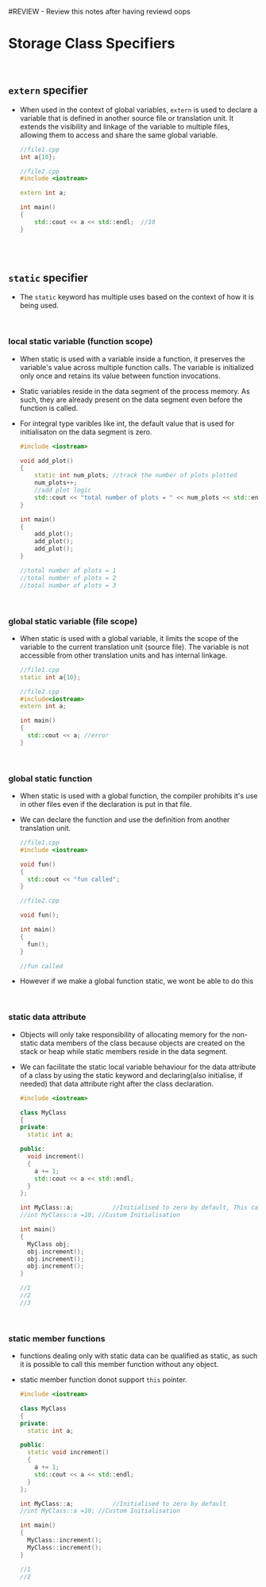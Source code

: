 #REVIEW - Review this notes after having reviewd oops

# Storage Class Specifiers

<br>

## `extern` specifier

- When used in the context of global variables, `extern` is used to declare a variable that is defined in another source file or translation unit. It extends the visibility and linkage of the variable to multiple files, allowing them to access and share the same global variable.

  ```cpp
  //file1.cpp
  int a{10};
  ```

  ```cpp
  //file2.cpp
  #include <iostream>

  extern int a;

  int main()
  {
      std::cout << a << std::endl;  //10
  }
  ```

<br>
<br>

## `static` specifier

- The `static` keyword has multiple uses based on the context of how it is being used.

<br>

### local static variable (function scope)

- When static is used with a variable inside a function, it preserves the variable's value across multiple function calls. The variable is initialized only once and retains its value between function invocations.

* Static variables reside in the data segment of the process memory. As such, they are already present on the data segment even before the function is called.
* For integral type varibles like int, the default value that is used for initialisaton on the data segment is zero.

  ```cpp
  #include <iostream>

  void add_plot()
  {
      static int num_plots; //track the number of plots plotted
      num_plots++;
      //add plot logic
      std::cout << "total number of plots = " << num_plots << std::endl;
  }

  int main()
  {
      add_plot();
      add_plot();
      add_plot();
  }

  //total number of plots = 1
  //total number of plots = 2
  //total number of plots = 3
  ```

<br>

### global static variable (file scope)

- When static is used with a global variable, it limits the scope of the variable to the current translation unit (source file). The variable is not accessible from other translation units and has internal linkage.

  ```cpp
  //file1.cpp
  static int a{10};
  ```

  ```cpp
  //file2.cpp
  #include<iostream>
  extern int a;

  int main()
  {
    std::cout << a; //error
  }
  ```

<br>

### global static function

- When static is used with a global function, the compiler prohibits it's use in other files even if the declaration is put in that file.

* We can declare the function and use the definition from another translation unit.

  ```cpp
  //file1.cpp
  #include <iostream>

  void fun()
  {
    std::cout << "fun called";
  }
  ```

  ```cpp
  //file2.cpp

  void fun();

  int main()
  {
    fun();
  }

  //fun called
  ```

* However if we make a global function static, we wont be able to do this

<br>

### static data attribute

- Objects will only take responsibility of allocating memory for the non-static data members of the class because objects are created on the stack or heap while static members reside in the data segment.
- We can facilitate the static local variable behaviour for the data attribute of a class by using the static keyword and declaring(also initialise, if needed) that data attribute right after the class declaration.

  ```cpp
  #include <iostream>

  class MyClass
  {
  private:
    static int a;

  public:
    void increment()
    {
      a += 1;
      std::cout << a << std::endl;
    }
  };

  int MyClass::a;			//Initialised to zero by default, This can be done in the source file (in case of h and cpp files)
  //int MyClass::a =10;	//Custom Initialisation

  int main()
  {
    MyClass obj;
    obj.increment();
    obj.increment();
    obj.increment();
  }

  //1
  //2
  //3
  ```

<br>

### static member functions

- functions dealing only with static data can be qualified as static, as such it is possible to call this member function without any object.
- static member function donot support `this` pointer.

  ```cpp
  #include <iostream>

  class MyClass
  {
  private:
    static int a;

  public:
    static void increment()
    {
      a += 1;
      std::cout << a << std::endl;
    }
  };

  int MyClass::a;			//Initialised to zero by default
  //int MyClass::a =10;	//Custom Initialisation

  int main()
  {
    MyClass::increment();
    MyClass::increment();
  }

  //1
  //2
  ```
